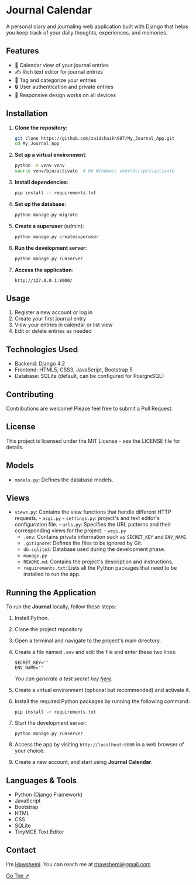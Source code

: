# Journal Calendar

A personal diary and journaling web application built with Django that helps you keep track of your daily thoughts, experiences, and memories.

## Features

- 📅 Calendar view of your journal entries
- ✍️ Rich text editor for journal entries
- 🔖 Tag and categorize your entries
- 🔒 User authentication and private entries
- 📱 Responsive design works on all devices

## Installation

1. **Clone the repository**:
   ```bash
   git clone https://github.com/zaidshaikh987/My_Journal_App.git
   cd My_Journal_App
   ```

2. **Set up a virtual environment**:
   ```bash
   python -m venv venv
   source venv/bin/activate  # On Windows: venv\Scripts\activate
   ```

3. **Install dependencies**:
   ```bash
   pip install -r requirements.txt
   ```

4. **Set up the database**:
   ```bash
   python manage.py migrate
   ```

5. **Create a superuser** (admin):
   ```bash
   python manage.py createsuperuser
   ```

6. **Run the development server**:
   ```bash
   python manage.py runserver
   ```

7. **Access the application**:
   ```
   http://127.0.0.1:8000/
   ```

## Usage

1. Register a new account or log in
2. Create your first journal entry
3. View your entries in calendar or list view
4. Edit or delete entries as needed

## Technologies Used

- Backend: Django 4.2
- Frontend: HTML5, CSS3, JavaScript, Bootstrap 5
- Database: SQLite (default, can be configured for PostgreSQL)

## Contributing

Contributions are welcome! Please feel free to submit a Pull Request.

## License

This project is licensed under the MIT License - see the LICENSE file for details.

## Models

- `models.py`: Defines the database models.

## Views

- `views.py`: Contains the view functions that handle different HTTP requests.
      - `asgi.py`
      - `settings.py`: project's and text editor's configuration file.
      - `urls.py`: Specifies the URL patterns and their corresponding views for the project.
      - `wsgi.py`
    - `.env`: Contains private information such as `SECRET_KEY` and `ENV_NAME`.
    - `.gitignore`: Defines the files to be ignored by Git.
    - `db.sqlite3`: Database used during the development phase.
    - `manage.py`
    - `README.md`: Contains the project's description and instructions.
    - `requirements.txt`: Lists all the Python packages that need to be installed to run the app.
  

## Running the Application
To run the **Journal** locally, follow these steps:

1. Install Python.
2. Clone the project repository.
3. Open a terminal and navigate to the project's main directory.
4. Create a file named `.env` and edit the file and enter these two lines:
    ```
    SECRET_KEY=''
    ENV_NAME=''
    ```
    _You can generate a test secret key [here](https://djecrety.ir/)._

5. Create a virtual environment (optional but recommended) and activate it.
6. Install the required Python packages by running the following command:
    ```
    pip install -r requirements.txt
    ```
7. Start the development server:
    ```
    python manage.py runserver
    ```
8. Access the app by visiting `http://localhost:8000` in a web browser of your choice.
9. Create a new account, and start using **Journal Calendar**.


## Languages & Tools

- Python (Django Framework)
- JavaScript
- Bootstrap
- HTML
- CSS
- SQLite
- TinyMCE Text Editor


## Contact
I'm [Hawshemi](https://hawshemi.com). You can reach me at rhawshemi@gmail.com

[Go Top ➚](#journal)
